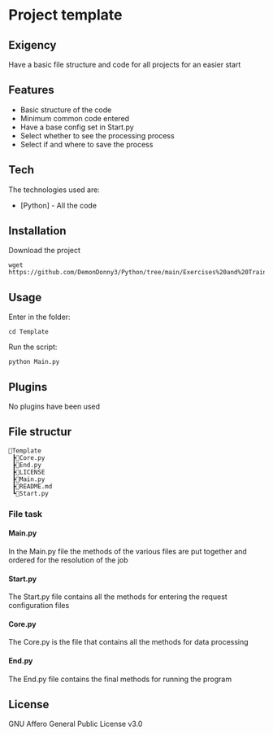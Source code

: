 # Project template
## Exigency
Have a basic file structure and code for all projects for an easier start

## Features

- Basic structure of the code
- Minimum common code entered
- Have a base config set in Start.py
- Select whether to see the processing process
- Select if and where to save the process

## Tech
The technologies used are:

- [Python] - All the code

## Installation
Download the project

```
wget https://github.com/DemonDonny3/Python/tree/main/Exercises%20and%20Training/Utility/Template
```

## Usage
Enter in the folder:

```
cd Template
```

Run the script:

```
python Main.py
```

## Plugins
No plugins have been used

## File structur
```
📂Template
 ┣📜Core.py
 ┣📜End.py
 ┣📜LICENSE
 ┣📜Main.py
 ┣📜README.md
 ┗📜Start.py
```

### File task
#### Main.py
In the Main.py file the methods of the various files are put together and ordered for the resolution of the job

#### Start.py
The Start.py file contains all the methods for entering the request configuration files

#### Core.py
The Core.py is the file that contains all the methods for data processing

#### End.py
The End.py file contains the final methods for running the program

## License
GNU Affero General Public License v3.0